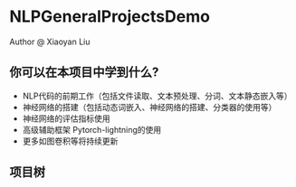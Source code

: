 # NLPGeneralProjectsDemo
Author @ Xiaoyan Liu
## 你可以在本项目中学到什么?
- NLP代码的前期工作（包括文件读取、文本预处理、分词、文本静态嵌入等）
- 神经网络的搭建（包括动态词嵌入、神经网络的搭建、分类器的使用等）
- 神经网络的评估指标使用
- 高级辅助框架 Pytorch-lightning的使用
- 更多如图卷积等将持续更新
## 项目树
